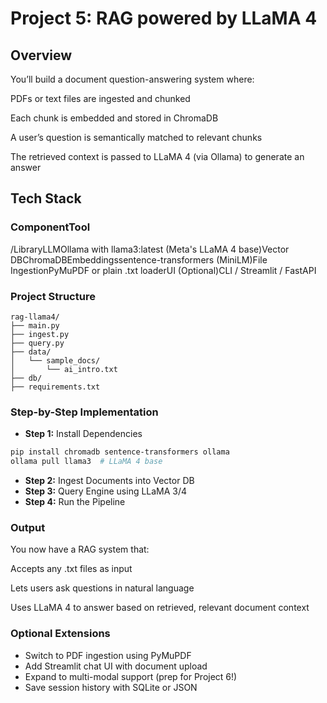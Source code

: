 # Project 5: RAG powered by LLaMA 4

## Overview

You’ll build a document question-answering system where:

PDFs or text files are ingested and chunked

Each chunk is embedded and stored in ChromaDB

A user’s question is semantically matched to relevant chunks

The retrieved context is passed to LLaMA 4 (via Ollama) to generate an answer

## Tech Stack

### ComponentTool
/LibraryLLMOllama with llama3:latest (Meta's LLaMA 4 base)Vector DBChromaDBEmbeddingssentence-transformers (MiniLM)File IngestionPyMuPDF or plain .txt loaderUI (Optional)CLI / Streamlit / FastAPI

### Project Structure

```text
rag-llama4/
├── main.py
├── ingest.py
├── query.py
├── data/
│   └── sample_docs/
│       └── ai_intro.txt
├── db/
├── requirements.txt
```

### Step-by-Step Implementation

* **Step 1:** Install Dependencies

```bash
pip install chromadb sentence-transformers ollama
ollama pull llama3  # LLaMA 4 base
```

* **Step 2:** Ingest Documents into Vector DB
* **Step 3:** Query Engine using LLaMA 3/4
* **Step 4:** Run the Pipeline

### Output
You now have a RAG system that:

Accepts any .txt files as input

Lets users ask questions in natural language

Uses LLaMA 4 to answer based on retrieved, relevant document context

### Optional Extensions

* Switch to PDF ingestion using PyMuPDF
* Add Streamlit chat UI with document upload
* Expand to multi-modal support (prep for Project 6!)
* Save session history with SQLite or JSON